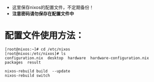 - 这里保存nixos的配置文件，不定期备份！
- **注意密码请勿保存在配置文件中**

# 配置文件使用方法：
```
[root@nixos:~]# cd /etc/nixos
[root@nixos:/etc/nixos]# ls
configuration.nix  desktop  hardware  hardware-configuration.nix  packages  result

nixos-rebuild build  --update
nixos-rebuild switch
```
